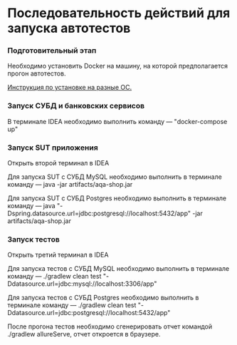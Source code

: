 # Последовательность действий для запуска автотестов

### Подготовительный этап

Необходимо установить Docker на машину, на которой предполагается прогон автотестов. 

[Инструкция по установке на разные ОС.](https://github.com/netology-code/aqa-homeworks/blob/master/docker/installation.md)

### Запуск СУБД и банковских сервисов
В терминале IDEA необходимо выполнить команду — "docker-compose up"

### Запуск SUT приложения
Открыть второй терминал в IDEA

Для запуска SUT с СУБД MySQL необходимо выполнить в терминале команду — java -jar artifacts/aqa-shop.jar

Для запуска SUT с СУБД Postgres необходимо выполнить в терминале команду — java "-Dspring.datasource.url=jdbc:postgresql://localhost:5432/app" -jar artifacts/aqa-shop.jar

### Запуск тестов

Открыть третий терминал в IDEA

Для запуска тестов с СУБД MySQL необходимо выполнить в терминале команду — ./gradlew clean test "-Ddatasource.url=jdbc:mysql://localhost:3306/app"

Для запуска тестов с СУБД Postgres необходимо выполнить в терминале команду — ./gradlew clean test "-Ddatasource.url=jdbc:postgresql://localhost:5432/app"

После прогона тестов необходимо сгенерировать отчет командой ./gradlew allureServe, отчет откроется в браузере. 
